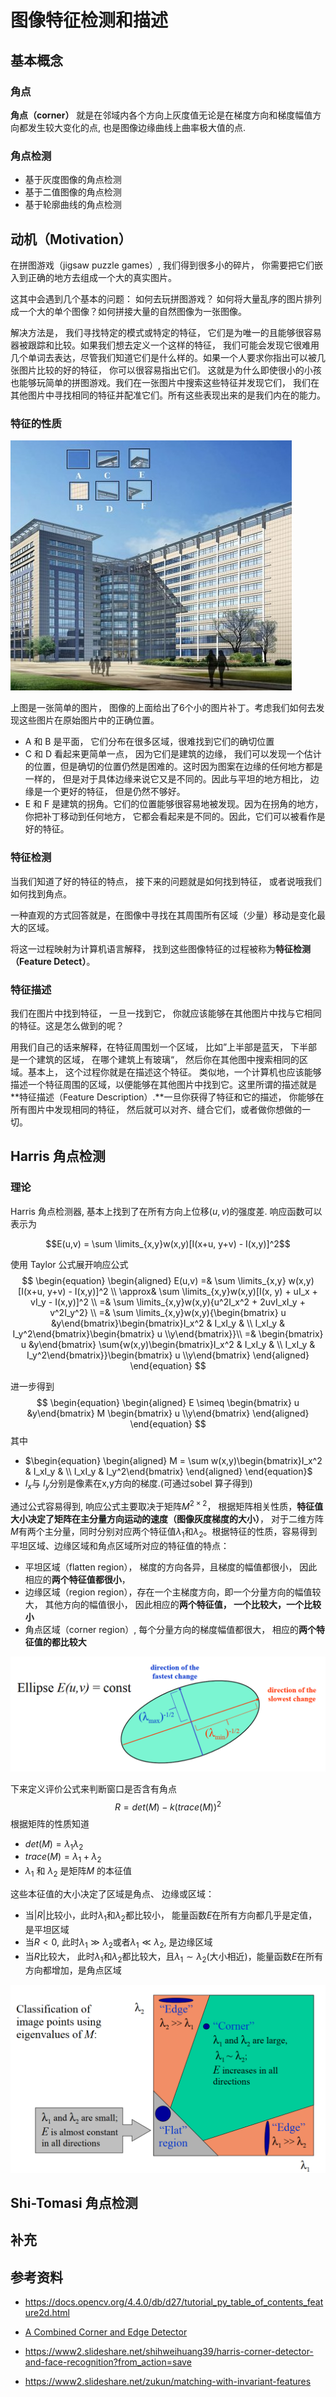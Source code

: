 # 图像特征检测和描述

## 基本概念

### 角点

**角点（corner）** 就是在邻域内各个方向上灰度值无论是在梯度方向和梯度幅值方向都发生较大变化的点, 也是图像边缘曲线上曲率极大值的点.

### 角点检测

* 基于灰度图像的角点检测
* 基于二值图像的角点检测
* 基于轮廓曲线的角点检测

## 动机（Motivation）

在拼图游戏（jigsaw puzzle games）, 我们得到很多小的碎片， 你需要把它们嵌入到正确的地方去组成一个大的真实图片。

这其中会遇到几个基本的问题： 如何去玩拼图游戏？ 如何将大量乱序的图片排列成一个大的单个图像？如何拼接大量的自然图像为一张图像。

解决方法是， 我们寻找特定的模式或特定的特征， 它们是为唯一的且能够很容易器被跟踪和比较。如果我们想去定义一个这样的特征， 我们可能会发现它很难用几个单词去表达，尽管我们知道它们是什么样的。如果一个人要求你指出可以被几张图片比较的好的特征， 你可以很容易指出它们。 这就是为什么即使很小的小孩也能够玩简单的拼图游戏。我们在一张图片中搜索这些特征并发现它们， 我们在其他图片中寻找相同的特征并配准它们。所有这些表现出来的是我们内在的能力。

###  特征的性质

![feature_building](../graph/image-20201217141931260.png)

上图是一张简单的图片， 图像的上面给出了6个小的图片补丁。考虑我们如何去发现这些图片在原始图片中的正确位置。

* A 和 B 是平面， 它们分布在很多区域，很难找到它们的确切位置
* C 和 D  看起来更简单一点， 因为它们是建筑的边缘， 我们可以发现一个估计的位置，但是确切的位置仍然是困难的。这时因为图案在边缘的任何地方都是一样的， 但是对于具体边缘来说它又是不同的。因此与平坦的地方相比， 边缘是一个更好的特征， 但是仍然不够好。
* E 和 F 是建筑的拐角。它们的位置能够很容易地被发现。因为在拐角的地方，你把补丁移动到任何地方， 它都会看起来是不同的。因此，它们可以被看作是好的特征。

### 特征检测

当我们知道了好的特征的特点， 接下来的问题就是如何找到特征， 或者说哦我们如何找到角点。

一种直观的方式回答就是，在图像中寻找在其周围所有区域（少量）移动是变化最大的区域。 

将这一过程映射为计算机语言解释， 找到这些图像特征的过程被称为**特征检测（Feature  Detect）**。

### 特征描述

我们在图片中找到特征， 一旦一找到它， 你就应该能够在其他图片中找与它相同的特征。这是怎么做到的呢？ 

用我们自己的话来解释，在特征周围划一个区域， 比如”上半部是蓝天， 下半部是一个建筑的区域， 在哪个建筑上有玻璃“， 然后你在其他图中搜索相同的区域。基本上， 这个过程你就是在描述这个特征。 类似地，一个计算机也应该能够描述一个特征周围的区域，以便能够在其他图片中找到它。这里所谓的描述就是**特征描述（Feature Description）.**一旦你获得了特征和它的描述， 你能够在所有图片中发现相同的特征， 然后就可以对齐、缝合它们，或者做你想做的一切。

## Harris 角点检测

### 理论

Harris 角点检测器, 基本上找到了在所有方向上位移$(u,v)$的强度差. 响应函数可以表示为

$$E(u,v) = \sum \limits_{x,y}w(x,y)[I(x+u, y+v) - I(x,y)]^2$$

使用 Taylor 公式展开响应公式
$$
\begin{equation}
	\begin{aligned}
		E(u,v) =& \sum \limits_{x,y} w(x,y)[I(x+u, y+v) - I(x,y)]^2 \\
		 \approx& \sum \limits_{x,y}w(x,y)[I(x, y) + uI_x + vI_y - I(x,y)]^2 \\
			   =& \sum \limits_{x,y}w(x,y){u^2I_x^2 + 2uvI_xI_y + v^2I_y^2} \\
			   =& \sum \limits_{x,y}w(x,y){\begin{bmatrix} u &y\end{bmatrix}\begin{bmatrix}I_x^2 & I_xI_y & \\ 			          I_xI_y & I_y^2\end{bmatrix}\begin{bmatrix} u \\y\end{bmatrix}}\\
			   =& \begin{bmatrix} u &y\end{bmatrix} \sum{w(x,y)\begin{bmatrix}I_x^2 & I_xI_y & \\ 			          			  I_xI_y & I_y^2\end{bmatrix}}\begin{bmatrix} u \\y\end{bmatrix}
	\end{aligned}
\end{equation}
$$


进一步得到
$$
\begin{equation}
	\begin{aligned}
		E \simeq \begin{bmatrix} u &y\end{bmatrix} M \begin{bmatrix} u \\y\end{bmatrix}
	\end{aligned}
\end{equation}
$$
其中 

*  $\begin{equation}
    	\begin{aligned}
    		M = \sum w(x,y)\begin{bmatrix}I_x^2 & I_xI_y & \\ 
    		I_xI_y & I_y^2\end{bmatrix}
    	\end{aligned}
  \end{equation}$
* $I_x$与 $I_y$分别是像素在x,y方向的梯度.(可通过sobel 算子得到)

通过公式容易得到, 响应公式主要取决于矩阵$M^{2 \times2}$， 根据矩阵相关性质，**特征值大小决定了矩阵在主分量方向运动的速度（图像灰度梯度的大小）**， 对于二维方阵$M$有两个主分量，同时分别对应两个特征值$\lambda_1$和$\lambda_2$。根据特征的性质，容易得到平坦区域、边缘区域和角点区域所对应的特征值的特点：

* 平坦区域（flatten region）， 梯度的方向各异，且梯度的幅值都很小， 因此相应的**两个特征值都很小**， 
* 边缘区域（region region），存在一个主梯度方向，即一个分量方向的幅值较大， 其他方向的幅值很小， 因此相应的**两个特征值， 一个比较大，一个比较小** 
* 角点区域（corner region）,  每个分量方向的梯度幅值都很大， 相应的**两个特征值的都比较大**

![image-20201222105929196](../graph/image-20201222105929196.png)

下来定义评价公式来判断窗口是否含有角点
$$
R = det(M) - k(trace(M))^2
$$
根据矩阵的性质知道

* $det(M) = \lambda_1 \lambda_2$
* $trace(M) = \lambda_1 + \lambda_2$
* $\lambda_1$ 和 $\lambda_2$ 是矩阵$M$ 的本征值

这些本征值的大小决定了区域是角点、 边缘或区域：

* 当$|R|$比较小，此时$\lambda_1$和$\lambda_2$都比较小， 能量函数$E$在所有方向都几乎是定值，是平坦区域
* 当$R<0$, 此时$\lambda_1 \gg \lambda_2$或者$\lambda_1 \ll \lambda_2$,  是边缘区域
* 当$R$比较大， 此时$\lambda_1$和$\lambda_2$都比较大，且$\lambda_1 \sim \lambda_2$(大小相近)，能量函数$E$在所有方向都增加，是角点区域

![image-20201222110108992](../graph/image-20201222110108992.png)

## Shi-Tomasi 角点检测



## 补充



## 参考资料

* <https://docs.opencv.org/4.4.0/db/d27/tutorial_py_table_of_contents_feature2d.html>
* [ A Combined Corner and Edge Detector](http://www.bmva.org/bmvc/1988/avc-88-023.pdf)

* <https://www2.slideshare.net/shihweihuang39/harris-corner-detector-and-face-recognition?from_action=save>
* <https://www2.slideshare.net/zukun/matching-with-invariant-features>